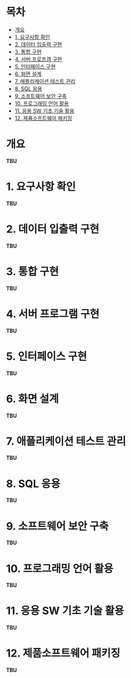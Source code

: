 # 목차

- [개요](#개요)
- [1. 요구사항 확인](#1-요구사항-확인)
- [2. 데이터 입출력 구현](#2-데이터-입출력-구현)
- [3. 통합 구현](#3-통합-구현)
- [4. 서버 프로프갬 구현](#4-서버-프로그램-구현)
- [5. 인터페이스 구현](#5-인터페이스-구현)
- [6. 화면 설계](#6-화면-설계)
- [7. 애플리케이션 테스트 관리](#7-애플리케이션-테스트-관리)
- [8. SQL 응용](#8-sql-응용)
- [9. 소프트웨어 보안 구축](#9-소프트웨어-보안-구축)
- [10. 프로그래밍 언어 활용](#10-프로그래밍-언어-활용)
- [11. 응용 SW 기초 기술 활용](#11-응용-sw-기초-기술-활용)
- [12. 제품소프트웨어 패키징](#12-제품소프트웨어-패키징)

# 개요
__TBU__

# 1. 요구사항 확인
__TBU__

# 2. 데이터 입출력 구현
__TBU__

# 3. 통합 구현
__TBU__

# 4. 서버 프로그램 구현
__TBU__

# 5. 인터페이스 구현
__TBU__

# 6. 화면 설계
__TBU__

# 7. 애플리케이션 테스트 관리
__TBU__

# 8. SQL 응용
__TBU__

# 9. 소프트웨어 보안 구축
__TBU__

# 10. 프로그래밍 언어 활용
__TBU__

# 11. 응용 SW 기초 기술 활용
__TBU__

# 12. 제품소프트웨어 패키징
__TBU__
